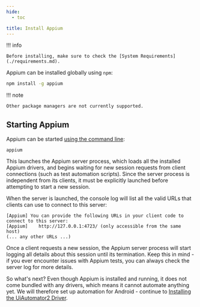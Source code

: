 ```yaml
---
hide:
  - toc

title: Install Appium
---
```


!!! info

    Before installing, make sure to check the [System Requirements](./requirements.md).

Appium can be installed globally using `npm`:

```bash
npm install -g appium
```

!!! note

    Other package managers are not currently supported.

## Starting Appium

Appium can be started [using the command line](../cli/index.md):

```
appium
```

This launches the Appium server process, which loads all the installed Appium drivers, and
begins waiting for new session requests from client connections (such as test automation scripts).
Since the server process is independent from its clients, it must be explicitly launched before
attempting to start a new session.

When the server is launched, the console log will list all the valid URLs that clients can use to
connect to this server:

```
[Appium] You can provide the following URLs in your client code to connect to this server:
[Appium] 	http://127.0.0.1:4723/ (only accessible from the same host)
(... any other URLs ...)
```

Once a client requests a new session, the Appium server process will start logging all details about
this session until its termination. Keep this in mind - if you ever encounter issues with Appium
tests, you can always check the server log for more details.

So what's next? Even though Appium is installed and running, it does not come bundled with any
drivers, which means it cannot automate anything yet. We will therefore set up automation for
Android - continue to [Installing the UiAutomator2 Driver](./uiauto2-driver.md).
